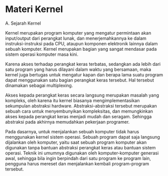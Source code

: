 # Materi Kernel
A. Sejarah Kernel

Kernel merupakan program komputer yang mengatur permintaan akan input/output dari perangkat lunak, dan menerjemahkannya ke dalam instruksi-instruksi pada CPU, ataupun komponen elektronik lainnya dalam sebuah komputer. Kernel merupakan bagian yang sangat mendasar pada sistem operasi komputer masa kini.

Karena akses terhadap perangkat keras terbatas, sedangkan ada lebih dari satu program yang harus dilayani dalam waktu yang bersamaan, maka kernel juga bertugas untuk mengatur kapan dan berapa lama suatu program dapat menggunakan satu bagian perangkat keras tersebut. Hal tersebut dinamakan sebagai multiplexing.

Akses kepada perangkat keras secara langsung merupakan masalah yang kompleks, oleh karena itu kernel biasanya mengimplementasikan sekumpulan abstraksi hardware. Abstraksi-abstraksi tersebut merupakan sebuah cara untuk menyembunyikan kompleksitas, dan memungkinkan akses kepada perangkat keras menjadi mudah dan seragam. Sehingga abstraksi pada akhirnya memudahkan pekerjaan programer.

Pada dasarnya, untuk menjalankan sebuah komputer tidak harus menggunakan kernel sistem operasi. Sebuah program dapat saja langsung dijalankan oleh komputer, yaitu saat sebuah program komputer akan digunakan tanpa bantuan abstraksi perangkat keras atau bantuan sistem operasi. Teknik ini umumnya digunakan oleh komputer-komputer generasi awal, sehingga bila ingin berpindah dari satu program ke program lain, pengguna harus mereset dan menjalankan kembali program-program tersebut.